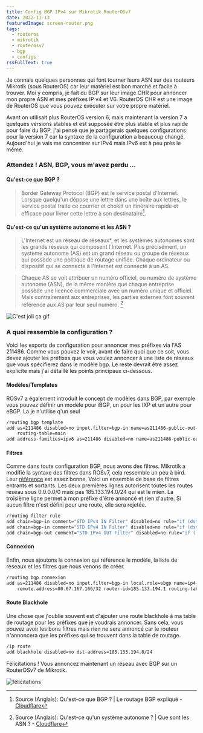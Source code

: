 ```yaml
---
title: Config BGP IPv4 sur Mikrotik RouterOSv7
date: 2022-11-13
featuredImage: screen-router.png
tags:
  - routeros
  - mikrotik
  - routerosv7
  - bgp
  - configs
rssFullText: true
---
```

Je connais quelques personnes qui font tourner leurs ASN sur des routeurs Mikrotik (sous RouterOS) car leur matériel est bon marché et facile à trouver. Moi y compris, je fait du BGP sur leur image CHR pour annoncer mon propre ASN et mes préfixes IP v4 et V6. RouterOS CHR est une image de RouterOS que vous pouvez exécuter sur votre propre matériel.

Avant on utilisait plus RouterOS version 6, mais maintenant la version 7 a quelques versions stables et est supposée être plus stable et plus rapide pour faire du BGP, j'ai pensé que je partagerais quelques configurations pour la version 7 car la syntaxe de la configuration a beaucoup changé. Aujourd'hui je vais me concentrer sur IPv4 mais IPv6 est à peu près le même.

### Attendez ! ASN, BGP, vous m'avez perdu ...

#### Qu'est-ce que BGP ?
> Border Gateway Protocol (BGP) est le service postal d'Internet. Lorsque quelqu'un dépose une lettre dans une boîte aux lettres, le service postal traite ce courrier et choisit un itinéraire rapide et efficace pour livrer cette lettre à son destinataire[^cloudflarebgp].

[^cloudflarebgp]: Source (Anglais): Qu'est-ce que BGP ? | Le routage BGP expliqué - [Cloudflare](https://www.cloudflare.com/learning/security/glossary/what-is-bgp/)

#### Qu'est-ce qu'un système autonome et les ASN ?
>L'Internet est un réseau de réseaux*, et les systèmes autonomes sont les grands réseaux qui composent l'Internet. Plus précisément, un système autonome (AS) est un grand réseau ou groupe de réseaux qui possède une politique de routage unifiée. Chaque ordinateur ou dispositif qui se connecte à l'Internet est connecté à un AS. 

> Chaque AS se voit attribuer un numéro officiel, ou numéro de système autonome (ASN), de la même manière que chaque entreprise possède une licence commerciale avec un numéro unique et officiel. Mais contrairement aux entreprises, les parties externes font souvent référence aux AS par leur seul numéro.
[^cloudflareasn]

[^cloudflareasn]: Source (Anglais): Qu'est-ce qu'un système autonome ? | Que sont les ASN ? - [Cloudflare](https://www.cloudflare.com/learning/network-layer/what-is-an-autonomous-system/)

![C'est joli ça gif](https://media4.giphy.com/media/U09CkmV0ewDbfGgAZR/giphy.gif?cid=790b7611acdfb9df5539d54ed990cfdf2d9c2469aaf1eee6&rid=giphy.gif&ct=g)

### A quoi ressemble la configuration ?
Voici les exports de configuration pour annoncer mes préfixes via l'AS 211486. Comme vous pouvez le voir, avant de faire quoi que ce soit, vous devez ajouter les préfixes que vous voulez annoncer à une liste de réseaux que vous spécifierez dans le modèle bgp. Le reste devrait être assez explicite mais j'ai détaillé les points principaux ci-dessous.

#### Modèles/Templates
ROSv7 a également introduit le concept de modèles dans BGP, par exemple vous pouvez définir un modèle pour iBGP, un pour les IXP et un autre pour eBGP. La je n'utilise q'un seul

```sh
/routing bgp template
add as=211486 disabled=no input.filter=bgp-in name=as211486-public-out-ip4 output.filter-chain=bgp-out .network=bgp \
    routing-table=main
add address-families=ipv6 as=211486 disabled=no name=as211486-public-out-ip6 output.network=bgp routing-table=main
```
#### Filtres
Comme dans toute configuration BGP, nous avons des filtres. Mikrotik a modifié la syntaxe des filtres dans ROSv7, cela ressemble un peu à bird. Leur [référence](https://help.mikrotik.com/docs/display/ROS/Route+Selection+and+Filters#RouteSelectionandFilters-FilterSyntax) est assez bonne.
Voici un ensemble de base de filtres entrants et sortants. Les deux premières lignes autorisent toutes les routes réseau sous 0.0.0.0/0 mais pas 185.133.194.0/24 qui est le mien. La troisième ligne permet à mon préfixe d'être annoncé et rien d'autre. Si aucun filtre n'est défini pour une route, elle sera rejetée. 

```sh
/routing filter rule
add chain=bgp-in comment="STD IPv4 IN Filter" disabled=no rule="if (dst in 0.0.0.0/0) {set bgp-local-pref 90 ; accept}"
add chain=bgp-in comment="STD IPv4 IN Filter" disabled=no rule="if (dst in 185.133.194.0/24) {reject}"
add chain=bgp-out comment="STD IPv4 OUT Filter" disabled=no rule="if ( dst == 185.133.194.0/24 ) {accept}"
```

#### Connexion
Enfin, nous ajoutons la connexion qui référence le modèle, la liste de réseaux et les filtres que nous venons de créer.

```sh
/routing bgp connexion
add as=211486 disabled=no input.filter=bgp-in local.role=ebgp name=ip4-mw output.filter-chain=bgp-out .network=bgp ``
    remote.address=80.67.167.166/32 router-id=185.133.194.1 routing-table=main templates=as211486-public-out-ip4
```

#### Route Blackhole

Une chose que j'oublie souvent est d'ajouter une route blackhole à ma table de routage pour les préfixes que je voudrais annoncer. Sans cela, vous pouvez avoir les bons filtres mais rien ne sera annoncé car le routeur n'annoncera que les préfixes qui se trouvent dans la table de routage.

```sh
/ip route
add blackhole disabled=no dst-address=185.133.194.0/24
```

Félicitations ! Vous annoncez maintenant un réseau avec BGP sur un RouterOSv7 de Mikrotik.

![félicitations](https://i.giphy.com/media/D1wxiYaBi6euR8W0VX/giphy.webp)